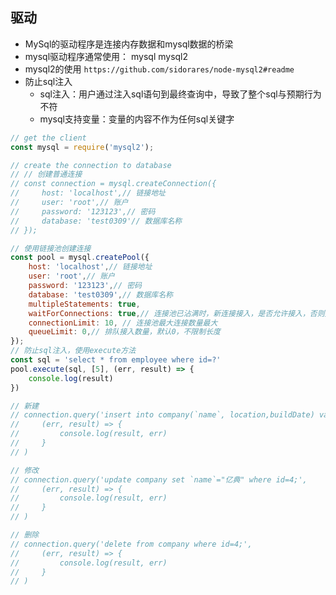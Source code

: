 ## 驱动
- MySql的驱动程序是连接内存数据和mysql数据的桥梁
- mysql驱动程序通常使用： mysql mysql2
- mysql2的使用  ``https://github.com/sidorares/node-mysql2#readme``
- 防止sql注入
  - sql注入：用户通过注入sql语句到最终查询中，导致了整个sql与预期行为不符
  - mysql支持变量：变量的内容不作为任何sql关键字


```js
// get the client
const mysql = require('mysql2');

// create the connection to database
// // 创建普通连接
// const connection = mysql.createConnection({
//     host: 'localhost',// 链接地址
//     user: 'root',// 账户
//     password: '123123',// 密码
//     database: 'test0309'// 数据库名称
// });

// 使用链接池创建连接
const pool = mysql.createPool({
    host: 'localhost',// 链接地址
    user: 'root',// 账户
    password: '123123',// 密码
    database: 'test0309',// 数据库名称
    multipleStatements: true,
    waitForConnections: true,// 连接池已沾满时，新连接接入，是否允许接入，否则报错，默认true
    connectionLimit: 10, // 连接池最大连接数量最大
    queueLimit: 0,// 排队接入数量，默认0，不限制长度
});
// 防止sql注入，使用execute方法
const sql = 'select * from employee where id=?'
pool.execute(sql, [5], (err, result) => {
    console.log(result)
})

// 新建
// connection.query('insert into company(`name`, location,buildDate) values("test1", "test",curdate());',
//     (err, result) => {
//         console.log(result, err)
//     }
// )

// 修改
// connection.query('update company set `name`="亿典" where id=4;',
//     (err, result) => {
//         console.log(result, err)
//     }
// )

// 删除
// connection.query('delete from company where id=4;',
//     (err, result) => {
//         console.log(result, err)
//     }
// )
```